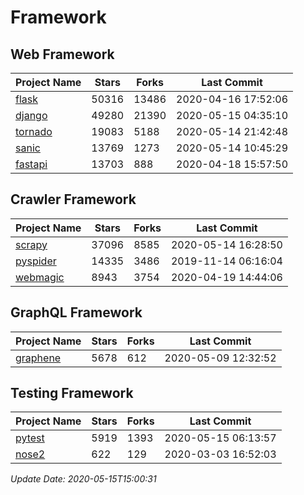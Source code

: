 # Framework

## Web Framework

| Project Name | Stars | Forks | Last Commit |
| ------------ | ----- | ----- | ----------- |
| [flask](https://github.com/pallets/flask) | 50316 | 13486 | 2020-04-16 17:52:06 |
| [django](https://github.com/django/django) | 49280 | 21390 | 2020-05-15 04:35:10 |
| [tornado](https://github.com/tornadoweb/tornado) | 19083 | 5188 | 2020-05-14 21:42:48 |
| [sanic](https://github.com/huge-success/sanic) | 13769 | 1273 | 2020-05-14 10:45:29 |
| [fastapi](https://github.com/tiangolo/fastapi) | 13703 | 888 | 2020-04-18 15:57:50 |

## Crawler Framework

| Project Name | Stars | Forks | Last Commit |
| ------------ | ----- | ----- | ----------- |
| [scrapy](https://github.com/scrapy/scrapy) | 37096 | 8585 | 2020-05-14 16:28:50 |
| [pyspider](https://github.com/binux/pyspider) | 14335 | 3486 | 2019-11-14 06:16:04 |
| [webmagic](https://github.com/code4craft/webmagic) | 8943 | 3754 | 2020-04-19 14:44:06 |

## GraphQL Framework

| Project Name | Stars | Forks | Last Commit |
| ------------ | ----- | ----- | ----------- |
| [graphene](https://github.com/graphql-python/graphene) | 5678 | 612 | 2020-05-09 12:32:52 |

## Testing Framework

| Project Name | Stars | Forks | Last Commit |
| ------------ | ----- | ----- | ----------- |
| [pytest](https://github.com/pytest-dev/pytest) | 5919 | 1393 | 2020-05-15 06:13:57 |
| [nose2](https://github.com/nose-devs/nose2) | 622 | 129 | 2020-03-03 16:52:03 |

*Update Date: 2020-05-15T15:00:31*